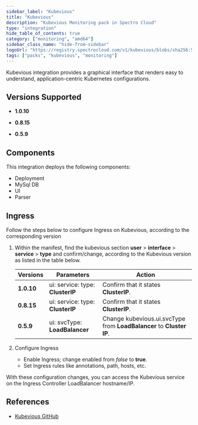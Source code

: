 ```yaml
---
sidebar_label: "Kubevious"
title: "Kubevious"
description: "Kubevious Monitoring pack in Spectro Cloud"
type: "integration"
hide_table_of_contents: true
category: ["monitoring", "amd64"]
sidebar_class_name: "hide-from-sidebar"
logoUrl: "https://registry.spectrocloud.com/v1/kubevious/blobs/sha256:5e33d7b51b1317a834b4552d96fc1cc8463000a7eedbcb4b784ea07236f3d7f7?type=image/png"
tags: ["packs", "kubevious", "monitoring"]
---
```


Kubevious integration provides a graphical interface that renders easy to understand, application-centric Kubernetes
configurations.

## Versions Supported

<Tabs>
<TabItem label="1.0.x" value="1.0.x">

- **1.0.10**

</TabItem>
<TabItem label="0.8.x" value="0.8.x">

- **0.8.15**

</TabItem>
<TabItem label="0.5.x" value="0.5.x">

- **0.5.9**

</TabItem>
</Tabs>

## Components

This integration deploys the following components:

- Deployment
- MySql DB
- UI
- Parser

## Ingress

Follow the steps below to configure Ingress on Kubevious, according to the corresponding version

1. Within the manifest, find the kubevious section **user** > **interface** > **service** > **type** and confirm/change,
   according to the Kubevious version as listed in the table below.

   | **Versions** | **Parameters**                   | **Action**                                                           |
   | ------------ | -------------------------------- | -------------------------------------------------------------------- |
   | **1.0.10**   | ui: service: type: **ClusterIP** | Confirm that it states **ClusterIP**.                                |
   | **0.8.15**   | ui: service: type: **ClusterIP** | Confirm that it states **ClusterIP**.                                |
   | **0.5.9**    | ui: svcType: **LoadBalancer**    | Change kubevious.ui.svcType from **LoadBalancer** to **Cluster IP**. |

2. Configure Ingress
   - Enable Ingress; change enabled from _false_ to **true**.
   - Set Ingress rules like annotations, path, hosts, etc.

With these configuration changes, you can access the Kubevious service on the Ingress Controller LoadBalancer
hostname/IP.

## References

- [Kubevious GitHub](https://github.com/kubevious/kubevious)
